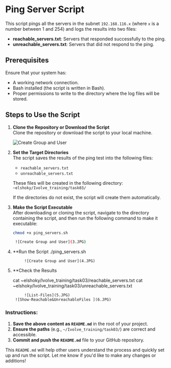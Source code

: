 # Ping Server Script

This script pings all the servers in the subnet `192.168.116.x` (where `x` is a number between 1 and 254) and logs the results into two files:
- **reachable_servers.txt**: Servers that responded successfully to the ping.
- **unreachable_servers.txt**: Servers that did not respond to the ping.

## Prerequisites

Ensure that your system has:
- A working network connection.
- Bash installed (the script is written in Bash).
- Proper permissions to write to the directory where the log files will be stored.

## Steps to Use the Script

1. **Clone the Repository or Download the Script**  
   Clone the repository or download the script to your local machine.
	
	![Create Group and User](script.JPG)
	
2. **Set the Target Directories**  
   The script saves the results of the ping test into the following files:
   - `reachable_servers.txt`
   - `unreachable_servers.txt`

   These files will be created in the following directory:  
   `~elshoky/Ivolve_training/task03/`

   If the directories do not exist, the script will create them automatically.

3. **Make the Script Executable**  
   After downloading or cloning the script, navigate to the directory containing the script, and then run the following command to make it executable:
   ```bash
   chmod +x ping_servers.sh

	![Create Group and User](3.JPG)

4. **Run the Script
   ./ping_servers.sh

	        ![Create Group and User](4.JPG)

5. **Check the Results

   cat ~elshoky/Ivolve_training/task03/reachable_servers.txt
   cat ~elshoky/Ivolve_training/task03/unreachable_servers.txt

	        ![List-Files](5.JPG)
		![Show-Reachable&UnreachableFiles ](6.JPG)


### Instructions:

1. **Save the above content as `README.md`** in the root of your project.
2. **Ensure the paths** (e.g., `~/Ivolve_training/task03/`) are correct and accessible.
3. **Commit and push the `README.md`** file to your GitHub repository.

This `README.md` will help other users understand the process and quickly set up and run the script. Let me know if you'd like to make any changes or additions!

